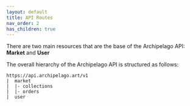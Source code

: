 ```yaml
---
layout: default
title: API Routes
nav_order: 2
has_children: true
---
```


There are two main resources that are the base of the Archipelago API: **Market** and **User**

The overall hierarchy of the Archipelago API is structured as follows:

```
https://api.archipelago.art/v1
|  market
|  |- collections
|  |- orders
|  user
```
